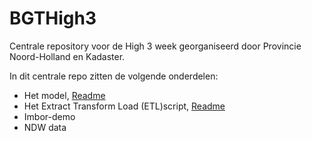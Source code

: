 # BGTHigh3

Centrale repository voor de High 3 week georganiseerd door Provincie Noord-Holland en Kadaster.

In dit centrale repo zitten de volgende onderdelen:
 - Het model, [Readme](model/README.md)
 - Het Extract Transform Load (ETL)script, [Readme](conversie/README.md)
 - Imbor-demo
 - NDW data

